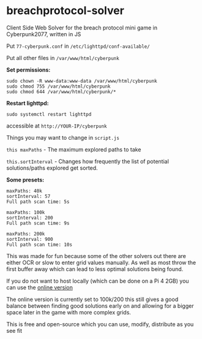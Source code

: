 # breachprotocol-solver
Client Side Web Solver for the breach protocol mini game in Cyberpunk2077, written in JS

Put `77-cyberpunk.conf` in `/etc/lighttpd/conf-available/`

Put all other files in `/var/www/html/cyberpunk`

**Set permissions:**

```
sudo chown -R www-data:www-data /var/www/html/cyberpunk
sudo chmod 755 /var/www/html/cyberpunk
sudo chmod 644 /var/www/html/cyberpunk/*
```

**Restart lighttpd:**

`sudo systemctl restart lighttpd`

accessible at `http://YOUR-IP/cyberpunk`

Things you may want to change in `script.js`

`this maxPaths` - The maximum explored paths to take

`this.sortInterval` - Changes how frequently the list of potential solutions/paths explored get sorted.

**Some presets:**
```
maxPaths: 40k
sortInterval: 57
Full path scan time: 5s

maxPaths: 100k
sortInterval: 200
Full path scan time: 9s

maxPaths: 200k
sortInterval: 900
Full path scan time: 10s
```

This was made for fun because some of the other solvers out there are either OCR or slow to enter grid values manually.
As well as most throw the first buffer away which can lead to less optimal solutions being found.

If you do not want to host locally (which can be done on a Pi 4 2GB) you can use the [online version](https://amec0e.github.io/breachedprotocol-solver/)

The online version is currently set to 100k/200 this still gives a good balance between finding good solutions early on and allowing for a bigger space later in the game with more complex grids.

This is free and open-source which you can use, modify, distribute as you see fit